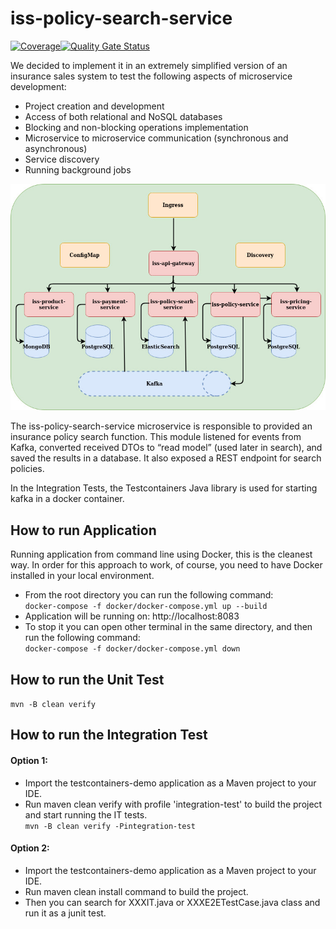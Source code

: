 # iss-policy-search-service

[![Coverage](https://sonarcloud.io/api/project_badges/measure?project=iss-policy-search-service&metric=coverage)](https://sonarcloud.io/dashboard?id=iss-policy-search-service)[![Quality Gate Status](https://sonarcloud.io/api/project_badges/measure?project=iss-policy-search-service&metric=alert_status)](https://sonarcloud.io/dashboard?id=iss-policy-search-service)

We decided to implement it in an extremely simplified version of an insurance sales system to test the following aspects of microservice development:

* Project creation and development
* Access of both relational and NoSQL databases
* Blocking and non-blocking operations implementation
* Microservice to microservice communication (synchronous and asynchronous)
* Service discovery
* Running background jobs

![Architecture](https://github.com/MasterCloudApps-Projects/iss-policy-search-service/blob/master/images/iss-architecture.jpg?raw=true)

The iss-policy-search-service microservice is responsible to provided an insurance policy search function.
This module listened for events from Kafka, converted received DTOs to “read model” (used later in search), and saved the results in a database. It also exposed a REST endpoint for search policies.

In the Integration Tests, the Testcontainers Java library is used for starting kafka in a docker container.

## How to run Application

Running application from command line using Docker, this is the cleanest way.
In order for this approach to work, of course, you need to have Docker installed in your local environment.

* From the root directory you can run the following command:<br/>
    ```docker-compose -f docker/docker-compose.yml up --build```
* Application will be running on: http://localhost:8083
* To stop it you can open other terminal in the same directory, and then run the following command:<br/>
    ```docker-compose -f docker/docker-compose.yml down```

## How to run the Unit Test

```mvn -B clean verify```

## How to run the Integration Test

#### Option 1:
* Import the testcontainers-demo application as a Maven project to your IDE.
* Run maven clean verify with profile 'integration-test' to build the project and start running the IT tests.<br/>
    ```mvn -B clean verify -Pintegration-test```

#### Option 2:
* Import the testcontainers-demo application as a Maven project to your IDE.
* Run maven clean install command to build the project.
* Then you can search for XXXIT.java or XXXE2ETestCase.java class and run it as a junit test.


